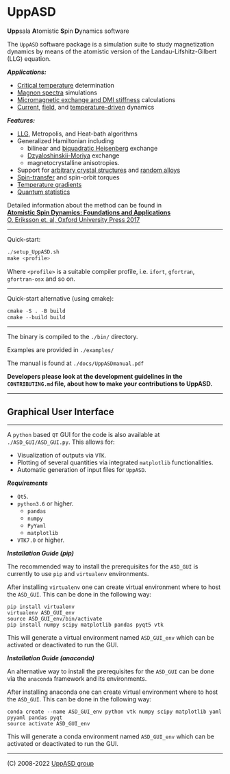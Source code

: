 <h1>UppASD</h1>

<b>Upp</b>sala <b>A</b>tomistic <b>S</b>pin <b>D</b>ynamics software
<!--![logo][logo]-->


<!---[![build status](https://gitlab.com/UppASD/UppASD/badges/master/pipeline.svg)](https://gitlab.com/UppASD/UppASD/pipelines)--->

The `UppASD` software package is a simulation suite to study magnetization dynamics by means of the atomistic version of the Landau-Lifshitz-Gilbert (LLG) equation.

***Applications:***
- [Critical temperature][11] determination
- [Magnon spectra][7] simulations
- [Micromagnetic exchange and DMI stiffness][6] calculations
- [Current][9], [field][8], and [temperature-driven][5] dynamics

***Features:***
- [LLG][12], Metropolis, and Heat-bath algorithms
- Generalized Hamiltonian including 
	-	bilinear and [biquadratic Heisenberg][10] exchange
	-	[Dzyaloshinskii-Moriya][15] exchange 
	-	magnetocrystalline anisotropies.
- Support for [arbitrary crystal structures][14] and [random alloys][13]
- [Spin-transfer][9] and spin-orbit torques
- [Temperature gradients][4]
- [Quantum statistics][3]

Detailed information about the method can be found in   
[**Atomistic Spin Dynamics: Foundations and Applications**  
O. Eriksson et. al,  Oxford University Press 2017][1]


---
Quick-start:
```python
./setup_UppASD.sh   
make <profile>
```

Where `<profile>` is a suitable compiler profile, i.e. `ifort`, `gfortran`, `gfortran-osx` and so on.   

---
Quick-start alternative (using cmake):
```python
cmake -S . -B build   
cmake --build build
```

---
The binary is compiled to the `./bin/` directory. 

Examples are provided in `./examples/`

The manual is found at `./docs/UppASDmanual.pdf` 

**Developers please look at the development guidelines in the `CONTRIBUTING.md` file, about how to make your contributions to UppASD.**

---

<h2>Graphical User Interface</h2>

---

A `python` based `QT` GUI for the code is also available at `./ASD_GUI/ASD_GUI.py`. 
This allows for:
- Visualization of outputs via `VTK`.
- Plotting of several quantities via integrated `matplotlib` functionalities.
- Automatic generation of input files for `UppASD`.

***Requirements***
- `Qt5`.
- `python3.6` or higher.
   - `pandas`
   - `numpy`
   - `PyYaml`
   - `matplotlib`
- `VTK7.0` or higher.

***Installation Guide (pip)***

The recommended way to install the prerequisites for the `ASD_GUI` is currently to use `pip` and `virtualenv` environments.

After installing `virtualenv` one can create virtual environment where to host the `ASD_GUI`. This can be done in the following way:

```
pip install virtualenv
virtualenv ASD_GUI_env 
source ASD_GUI_env/bin/activate
pip install numpy scipy matplotlib pandas pyqt5 vtk
```
This will generate a virtual environment named `ASD_GUI_env` which can be activated or deactivated to run the GUI.


***Installation Guide (anaconda)***

An alternative way to install the prerequisites for the `ASD_GUI` can be done via the `anaconda` framework and its environments.

After installing anaconda one can create virtual environment where to host the `ASD_GUI`. This can be done in the following way:

```
conda create --name ASD_GUI_env python vtk numpy scipy matplotlib yaml pyyaml pandas pyqt
source activate ASD_GUI_env
```
This will generate a conda environment named `ASD_GUI_env` which can be activated or deactivated to run the GUI.

---
(C) 2008-2022 [UppASD group][2]

[1]:https://global.oup.com/academic/product/atomistic-spin-dynamics-9780198788669
[2]:http://www.physics.uu.se/research/materials-theory/ongoing-research/uppasd/
[3]:https://journals.aps.org/prmaterials/abstract/10.1103/PhysRevMaterials.2.013802
[4]:https://journals.aps.org/prb/abstract/10.1103/PhysRevB.90.014434
[5]:https://www.nature.com/articles/ncomms12430
[6]:https://journals.aps.org/prb/abstract/10.1103/PhysRevB.92.214424
[7]:http://iopscience.iop.org/article/10.1088/0953-8984/27/24/243202/meta
[8]:https://journals.aps.org/prb/abstract/10.1103/PhysRevB.86.224401
[9]:https://www.nature.com/articles/srep25685
[10]:https://journals.aps.org/prl/abstract/10.1103/PhysRevLett.111.127204
[11]:https://journals.aps.org/prb/abstract/10.1103/PhysRevB.93.214439
[12]:http://iopscience.iop.org/article/10.1088/0953-8984/20/31/315203
[13]:https://journals.aps.org/prb/abstract/10.1103/PhysRevB.94.214410
[14]:https://journals.aps.org/prb/abstract/10.1103/PhysRevB.92.094411
[15]:https://www.nature.com/articles/ncomms5815
[logo]:https://github.com/UppASD/UppASD/blob/master/docs/uppasd_rot.png
